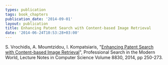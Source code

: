 ```yaml
---
types: publication
tags: book_chapters
publication_date: '2014-09-01'
layout: publication
title: Enhancing Patent Search with Content-based Image Retrieval
date: '2014-06-24T10:53:28+03:00'
---
```

<p><span>S. Vrochidis, A. Moumtzidou, I. Kompatsiaris, "<a href="http://link.springer.com/chapter/10.1007%2F978-3-319-12511-4_12" target="_blank">Enhancing Patent Search with Content-based Image Retrieval</a>", Professional Search in the Modern World, Lecture Notes in Computer Science Volume 8830, 2014, pp 250-273.</span></p>
